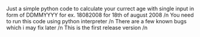 Just a simple python code to calculate your currect age with single input in form of DDMMYYYY for ex. 18082008 for 18th of august 2008 /n
You need to run this code using python interpreter /n
There are a few known bugs which i may fix later /n
This is the first release version /n
